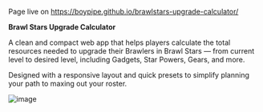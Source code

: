 Page live on https://boypipe.github.io/brawlstars-upgrade-calculator/


**Brawl Stars Upgrade Calculator**

A clean and compact web app that helps players calculate the total resources needed to upgrade their Brawlers in Brawl Stars — from current level to desired level, including Gadgets, Star Powers, Gears, and more. 

Designed with a responsive layout and quick presets to simplify planning your path to maxing out your roster.

![image](https://github.com/user-attachments/assets/0e3dcc27-62f4-4557-862b-e6d660034176)

